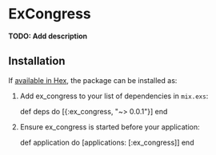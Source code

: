 # ExCongress

**TODO: Add description**

## Installation

If [available in Hex](https://hex.pm/docs/publish), the package can be installed as:

  1. Add ex_congress to your list of dependencies in `mix.exs`:

        def deps do
          [{:ex_congress, "~> 0.0.1"}]
        end

  2. Ensure ex_congress is started before your application:

        def application do
          [applications: [:ex_congress]]
        end

